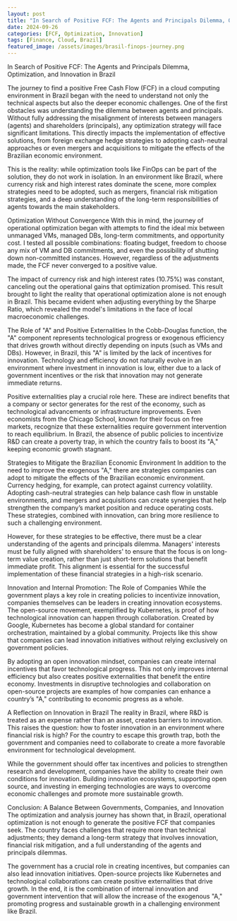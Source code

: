 ```yaml
---
layout: post
title: "In Search of Positive FCF: The Agents and Principals Dilemma, Optimization, and Innovation in Brazil"
date: 2024-09-26
categories: [FCF, Optimization, Innovation]
tags: [Finance, Cloud, Brazil]
featured_image: /assets/images/brasil-finops-journey.png
---
```



In Search of Positive FCF: The Agents and Principals Dilemma, Optimization, and Innovation in Brazil

The journey to find a positive Free Cash Flow (FCF) in a cloud computing environment in Brazil began with the need to understand not only the technical aspects but also the deeper economic challenges. One of the first obstacles was understanding the dilemma between agents and principals. Without fully addressing the misalignment of interests between managers (agents) and shareholders (principals), any optimization strategy will face significant limitations. This directly impacts the implementation of effective solutions, from foreign exchange hedge strategies to adopting cash-neutral approaches or even mergers and acquisitions to mitigate the effects of the Brazilian economic environment.

This is the reality: while optimization tools like FinOps can be part of the solution, they do not work in isolation. In an environment like Brazil, where currency risk and high interest rates dominate the scene, more complex strategies need to be adopted, such as mergers, financial risk mitigation strategies, and a deep understanding of the long-term responsibilities of agents towards the main stakeholders.

Optimization Without Convergence With this in mind, the journey of operational optimization began with attempts to find the ideal mix between unmanaged VMs, managed DBs, long-term commitments, and opportunity cost. I tested all possible combinations: floating budget, freedom to choose any mix of VM and DB commitments, and even the possibility of shutting down non-committed instances. However, regardless of the adjustments made, the FCF never converged to a positive value.

The impact of currency risk and high interest rates (10.75%) was constant, canceling out the operational gains that optimization promised. This result brought to light the reality that operational optimization alone is not enough in Brazil. This became evident when adjusting everything by the Sharpe Ratio, which revealed the model's limitations in the face of local macroeconomic challenges.

The Role of "A" and Positive Externalities In the Cobb-Douglas function, the "A" component represents technological progress or exogenous efficiency that drives growth without directly depending on inputs (such as VMs and DBs). However, in Brazil, this "A" is limited by the lack of incentives for innovation. Technology and efficiency do not naturally evolve in an environment where investment in innovation is low, either due to a lack of government incentives or the risk that innovation may not generate immediate returns.

Positive externalities play a crucial role here. These are indirect benefits that a company or sector generates for the rest of the economy, such as technological advancements or infrastructure improvements. Even economists from the Chicago School, known for their focus on free markets, recognize that these externalities require government intervention to reach equilibrium. In Brazil, the absence of public policies to incentivize R&D can create a poverty trap, in which the country fails to boost its "A," keeping economic growth stagnant.

Strategies to Mitigate the Brazilian Economic Environment In addition to the need to improve the exogenous "A," there are strategies companies can adopt to mitigate the effects of the Brazilian economic environment. Currency hedging, for example, can protect against currency volatility. Adopting cash-neutral strategies can help balance cash flow in unstable environments, and mergers and acquisitions can create synergies that help strengthen the company’s market position and reduce operating costs. These strategies, combined with innovation, can bring more resilience to such a challenging environment.

However, for these strategies to be effective, there must be a clear understanding of the agents and principals dilemma. Managers' interests must be fully aligned with shareholders' to ensure that the focus is on long-term value creation, rather than just short-term solutions that benefit immediate profit. This alignment is essential for the successful implementation of these financial strategies in a high-risk scenario.

Innovation and Internal Promotion: The Role of Companies While the government plays a key role in creating policies to incentivize innovation, companies themselves can be leaders in creating innovation ecosystems. The open-source movement, exemplified by Kubernetes, is proof of how technological innovation can happen through collaboration. Created by Google, Kubernetes has become a global standard for container orchestration, maintained by a global community. Projects like this show that companies can lead innovation initiatives without relying exclusively on government policies.

By adopting an open innovation mindset, companies can create internal incentives that favor technological progress. This not only improves internal efficiency but also creates positive externalities that benefit the entire economy. Investments in disruptive technologies and collaboration on open-source projects are examples of how companies can enhance a country’s "A," contributing to economic progress as a whole.

A Reflection on Innovation in Brazil The reality in Brazil, where R&D is treated as an expense rather than an asset, creates barriers to innovation. This raises the question: how to foster innovation in an environment where financial risk is high? For the country to escape this growth trap, both the government and companies need to collaborate to create a more favorable environment for technological development.

While the government should offer tax incentives and policies to strengthen research and development, companies have the ability to create their own conditions for innovation. Building innovation ecosystems, supporting open source, and investing in emerging technologies are ways to overcome economic challenges and promote more sustainable growth.

Conclusion: A Balance Between Governments, Companies, and Innovation The optimization and analysis journey has shown that, in Brazil, operational optimization is not enough to generate the positive FCF that companies seek. The country faces challenges that require more than technical adjustments; they demand a long-term strategy that involves innovation, financial risk mitigation, and a full understanding of the agents and principals dilemmas.

The government has a crucial role in creating incentives, but companies can also lead innovation initiatives. Open-source projects like Kubernetes and technological collaborations can create positive externalities that drive growth. In the end, it is the combination of internal innovation and government intervention that will allow the increase of the exogenous "A," promoting progress and sustainable growth in a challenging environment like Brazil.